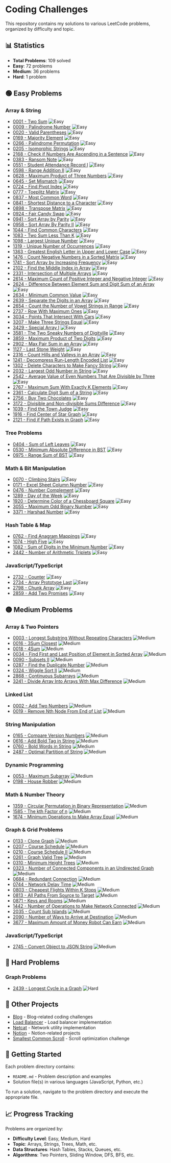 # Coding Challenges

This repository contains my solutions to various LeetCode problems, organized by difficulty and topic.

## 📊 Statistics

- **Total Problems**: 109 solved
- **Easy**: 72 problems
- **Medium**: 36 problems
- **Hard**: 1 problem

## 🟢 Easy Problems

### Array & String

- [0001 - Two Sum](./0001-two-sum) ![Easy](https://img.shields.io/badge/Easy-green)
- [0009 - Palindrome Number](./0009-palindrome-number) ![Easy](https://img.shields.io/badge/Easy-green)
- [0020 - Valid Parentheses](./0020-valid-parentheses) ![Easy](https://img.shields.io/badge/Easy-green)
- [0169 - Majority Element](./0169-majority-element) ![Easy](https://img.shields.io/badge/Easy-green)
- [0266 - Palindrome Permutation](./0266-palindrome-permutation) ![Easy](https://img.shields.io/badge/Easy-green)
- [0205 - Isomorphic Strings](./0205-isomorphic-strings) ![Easy](https://img.shields.io/badge/Easy-green)
- [2168 - Check if Numbers Are Ascending in a Sentence](./2168-check-if-numbers-are-ascending-in-a-sentence) ![Easy](https://img.shields.io/badge/Easy-green)
- [0383 - Ransom Note](./0383-ransom-note) ![Easy](https://img.shields.io/badge/Easy-green)
- [0551 - Student Attendance Record I](./0551-student-attendance-record-i) ![Easy](https://img.shields.io/badge/Easy-green)
- [0598 - Range Addition II](./0598-range-addition-ii) ![Easy](https://img.shields.io/badge/Easy-green)
- [0628 - Maximum Product of Three Numbers](./0628-maximum-product-of-three-numbers) ![Easy](https://img.shields.io/badge/Easy-green)
- [0645 - Set Mismatch](./0645-set-mismatch) ![Easy](https://img.shields.io/badge/Easy-green)
- [0724 - Find Pivot Index](./0724-find-pivot-index) ![Easy](https://img.shields.io/badge/Easy-green)
- [0777 - Toeplitz Matrix](./0777-toeplitz-matrix) ![Easy](https://img.shields.io/badge/Easy-green)
- [0837 - Most Common Word](./0837-most-common-word) ![Easy](https://img.shields.io/badge/Easy-green)
- [0841 - Shortest Distance to a Character](./0841-shortest-distance-to-a-character) ![Easy](https://img.shields.io/badge/Easy-green)
- [0898 - Transpose Matrix](./0898-transpose-matrix) ![Easy](https://img.shields.io/badge/Easy-green)
- [0924 - Fair Candy Swap](./0924-fair-candy-swap) ![Easy](https://img.shields.io/badge/Easy-green)
- [0941 - Sort Array by Parity](./0941-sort-array-by-parity) ![Easy](https://img.shields.io/badge/Easy-green)
- [0958 - Sort Array By Parity II](./0958-sort-array-by-parity-ii) ![Easy](https://img.shields.io/badge/Easy-green)
- [1044 - Find Common Characters](./1044-find-common-characters) ![Easy](https://img.shields.io/badge/Easy-green)
- [1083 - Two Sum Less Than K](./1083-two-sum-less-than-k) ![Easy](https://img.shields.io/badge/Easy-green)
- [1098 - Largest Unique Number](./1098-largest-unique-number) ![Easy](https://img.shields.io/badge/Easy-green)
- [1319 - Unique Number of Occurrences](./1319-unique-number-of-occurrences) ![Easy](https://img.shields.io/badge/Easy-green)
- [1363 - Greatest English Letter in Upper and Lower Case](./1363-greatest-english-letter-in-upper-and-lower-case) ![Easy](https://img.shields.io/badge/Easy-green)
- [1476 - Count Negative Numbers in a Sorted Matrix](./1476-count-negative-numbers-in-a-sorted-matrix) ![Easy](https://img.shields.io/badge/Easy-green)
- [1741 - Sort Array by Increasing Frequency](./1741-sort-array-by-increasing-frequency) ![Easy](https://img.shields.io/badge/Easy-green)
- [2102 - Find the Middle Index in Array](./2102-find-the-middle-index-in-array) ![Easy](https://img.shields.io/badge/Easy-green)
- [2331 - Intersection of Multiple Arrays](./2331-intersection-of-multiple-arrays) ![Easy](https://img.shields.io/badge/Easy-green)
- [2614 - Maximum Count of Positive Integer and Negative Integer](./2614-maximum-count-of-positive-integer-and-negative-integer) ![Easy](https://img.shields.io/badge/Easy-green)
- [2624 - Difference Between Element Sum and Digit Sum of an Array](./2624-difference-between-element-sum-and-digit-sum-of-an-array) ![Easy](https://img.shields.io/badge/Easy-green)
- [2634 - Minimum Common Value](./2634-minimum-common-value) ![Easy](https://img.shields.io/badge/Easy-green)
- [2639 - Separate the Digits in an Array](./2639-separate-the-digits-in-an-array) ![Easy](https://img.shields.io/badge/Easy-green)
- [2654 - Count the Number of Vowel Strings in Range](./2654-count-the-number-of-vowel-strings-in-range) ![Easy](https://img.shields.io/badge/Easy-green)
- [2737 - Row With Maximum Ones](./2737-row-with-maximum-ones) ![Easy](https://img.shields.io/badge/Easy-green)
- [3034 - Points That Intersect With Cars](./3034-points-that-intersect-with-cars) ![Easy](https://img.shields.io/badge/Easy-green)
- [3207 - Make Three Strings Equal](./3207-make-three-strings-equal) ![Easy](https://img.shields.io/badge/Easy-green)
- [3429 - Special Array I](./3429-special-array-i) ![Easy](https://img.shields.io/badge/Easy-green)
- [3581 - The Two Sneaky Numbers of Digitville](./3581-the-two-sneaky-numbers-of-digitville) ![Easy](https://img.shields.io/badge/Easy-green)
- [3859 - Maximum Product of Two Digits](./3859-maximum-product-of-two-digits) ![Easy](https://img.shields.io/badge/Easy-green)
- [2902 - Max Pair Sum in an Array](./2902-max-pair-sum-in-an-array) ![Easy](https://img.shields.io/badge/Easy-green)
- [1127 - Last Stone Weight](./1127-last-stone-weight) ![Easy](https://img.shields.io/badge/Easy-green)
- [2316 - Count Hills and Valleys in an Array](./2316-count-hills-and-valleys-in-an-array) ![Easy](https://img.shields.io/badge/Easy-green)
- [1241 - Decompress Run-Length Encoded List](./1241-decompress-run-length-encoded-list) ![Easy](https://img.shields.io/badge/Easy-green)
- [1302 - Delete Characters to Make Fancy String](./1302-delete-characters-to-make-fancy-string) ![Easy](https://img.shields.io/badge/Easy-green)
- [2032 - Largest Odd Number in String](./2032-largest-odd-number-in-string) ![Easy](https://img.shields.io/badge/Easy-green)
- [2542 - Average Value of Even Numbers That Are Divisible by Three](./2542-average-value-of-even-numbers-that-are-divisible-by-three) ![Easy](https://img.shields.io/badge/Easy-green)
- [2767 - Maximum Sum With Exactly K Elements](./2767-maximum-sum-with-exactly-k-elements) ![Easy](https://img.shields.io/badge/Easy-green)
- [2361 - Calculate Digit Sum of a String](./2361-calculate-digit-sum-of-a-string) ![Easy](https://img.shields.io/badge/Easy-green)
- [2756 - Buy Two Chocolates](./2756-buy-two-chocolates) ![Easy](https://img.shields.io/badge/Easy-green)
- [3172 - Divisible and Non-divisible Sums Difference](./3172-divisible-and-non-divisible-sums-difference) ![Easy](https://img.shields.io/badge/Easy-green)
- [1039 - Find the Town Judge](./1039-find-the-town-judge) ![Easy](https://img.shields.io/badge/Easy-green)
- [1916 - Find Center of Star Graph](./1916-find-center-of-star-graph) ![Easy](https://img.shields.io/badge/Easy-green)
- [2121 - Find if Path Exists in Graph](./2121-find-if-path-exists-in-graph) ![Easy](https://img.shields.io/badge/Easy-green)

### Tree Problems

- [0404 - Sum of Left Leaves](./0404-sum-of-left-leaves) ![Easy](https://img.shields.io/badge/Easy-green)
- [0530 - Minimum Absolute Difference in BST](./0530-minimum-absolute-difference-in-bst) ![Easy](https://img.shields.io/badge/Easy-green)
- [0975 - Range Sum of BST](./0975-range-sum-of-bst) ![Easy](https://img.shields.io/badge/Easy-green)

### Math & Bit Manipulation

- [0070 - Climbing Stairs](./0070-climbing-stairs) ![Easy](https://img.shields.io/badge/Easy-green)
- [0171 - Excel Sheet Column Number](./0171-excel-sheet-column-number) ![Easy](https://img.shields.io/badge/Easy-green)
- [0476 - Number Complement](./0476-number-complement) ![Easy](https://img.shields.io/badge/Easy-green)
- [1289 - Day of the Week](./1289-day-of-the-week) ![Easy](https://img.shields.io/badge/Easy-green)
- [1920 - Determine Color of a Chessboard Square](./1920-determine-color-of-a-chessboard-square) ![Easy](https://img.shields.io/badge/Easy-green)
- [3055 - Maximum Odd Binary Number](./3055-maximum-odd-binary-number) ![Easy](https://img.shields.io/badge/Easy-green)
- [3371 - Harshad Number](./3371-harshad-number) ![Easy](https://img.shields.io/badge/Easy-green)

### Hash Table & Map

- [0762 - Find Anagram Mappings](./0762-find-anagram-mappings) ![Easy](https://img.shields.io/badge/Easy-green)
- [1074 - High Five](./1074-high-five) ![Easy](https://img.shields.io/badge/Easy-green)
- [1082 - Sum of Digits in the Minimum Number](./1082-sum-of-digits-in-the-minimum-number) ![Easy](https://img.shields.io/badge/Easy-green)
- [2442 - Number of Arithmetic Triplets](./2442-number-of-arithmetic-triplets) ![Easy](https://img.shields.io/badge/Easy-green)

### JavaScript/TypeScript

- [2732 - Counter](./2732-counter) ![Easy](https://img.shields.io/badge/Easy-green)
- [2734 - Array Prototype Last](./2734-array-prototype-last) ![Easy](https://img.shields.io/badge/Easy-green)
- [2798 - Chunk Array](./2798-chunk-array) ![Easy](https://img.shields.io/badge/Easy-green)
- [2859 - Add Two Promises](./2859-add-two-promises) ![Easy](https://img.shields.io/badge/Easy-green)

## 🟡 Medium Problems

### Array & Two Pointers

- [0003 - Longest Substring Without Repeating Characters](./0003-longest-substring-without-repeating-characters) ![Medium](https://img.shields.io/badge/Medium-orange)
- [0016 - 3Sum Closest](./0016-3sum-closest) ![Medium](https://img.shields.io/badge/Medium-orange)
- [0018 - 4Sum](./0018-4sum) ![Medium](https://img.shields.io/badge/Medium-orange)
- [0034 - Find First and Last Position of Element in Sorted Array](./0034-find-first-and-last-position-of-element-in-sorted-array) ![Medium](https://img.shields.io/badge/Medium-orange)
- [0090 - Subsets II](./0090-subsets-ii) ![Medium](https://img.shields.io/badge/Medium-orange)
- [0287 - Find the Duplicate Number](./0287-find-the-duplicate-number) ![Medium](https://img.shields.io/badge/Medium-orange)
- [0324 - Wiggle Sort II](./0324-wiggle-sort-ii) ![Medium](https://img.shields.io/badge/Medium-orange)
- [2868 - Continuous Subarrays](./2868-continuous-subarrays) ![Medium](https://img.shields.io/badge/Medium-orange)
- [3241 - Divide Array Into Arrays With Max Difference](./3241-divide-array-into-arrays-with-max-difference) ![Medium](https://img.shields.io/badge/Medium-orange)

### Linked List

- [0002 - Add Two Numbers](./0002-add-two-numbers) ![Medium](https://img.shields.io/badge/Medium-orange)
- [0019 - Remove Nth Node From End of List](./0019-remove-nth-node-from-end-of-list) ![Medium](https://img.shields.io/badge/Medium-orange)

### String Manipulation

- [0165 - Compare Version Numbers](./0165-compare-version-numbers) ![Medium](https://img.shields.io/badge/Medium-orange)
- [0616 - Add Bold Tag in String](./0616-add-bold-tag-in-string) ![Medium](https://img.shields.io/badge/Medium-orange)
- [0760 - Bold Words in String](./0760-bold-words-in-string) ![Medium](https://img.shields.io/badge/Medium-orange)
- [2487 - Optimal Partition of String](./2487-optimal-partition-of-string) ![Medium](https://img.shields.io/badge/Medium-orange)

### Dynamic Programming

- [0053 - Maximum Subarray](./0053-maximum-subarray) ![Medium](https://img.shields.io/badge/Medium-orange)
- [0198 - House Robber](./0198-house-robber) ![Medium](https://img.shields.io/badge/Medium-orange)

### Math & Number Theory

- [1359 - Circular Permutation in Binary Representation](./1359-circular-permutation-in-binary-representation) ![Medium](https://img.shields.io/badge/Medium-orange)
- [1585 - The kth Factor of n](./1585-the-kth-factor-of-n) ![Medium](https://img.shields.io/badge/Medium-orange)
- [1674 - Minimum Operations to Make Array Equal](./1674-minimum-operations-to-make-array-equal) ![Medium](https://img.shields.io/badge/Medium-orange)

### Graph & Grid Problems

- [0133 - Clone Graph](./0133-clone-graph) ![Medium](https://img.shields.io/badge/Medium-orange)
- [0207 - Course Schedule](./0207-course-schedule) ![Medium](https://img.shields.io/badge/Medium-orange)
- [0210 - Course Schedule II](./0210-course-schedule-ii) ![Medium](https://img.shields.io/badge/Medium-orange)
- [0261 - Graph Valid Tree](./0261-graph-valid-tree) ![Medium](https://img.shields.io/badge/Medium-orange)
- [0310 - Minimum Height Trees](./0310-minimum-height-trees) ![Medium](https://img.shields.io/badge/Medium-orange)
- [0323 - Number of Connected Components in an Undirected Graph](./0323-number-of-connected-components-in-an-undirected-graph) ![Medium](https://img.shields.io/badge/Medium-orange)
- [0684 - Redundant Connection](./0684-redundant-connection) ![Medium](https://img.shields.io/badge/Medium-orange)
- [0744 - Network Delay Time](./0744-network-delay-time) ![Medium](https://img.shields.io/badge/Medium-orange)
- [0803 - Cheapest Flights Within K Stops](./0803-cheapest-flights-within-k-stops) ![Medium](https://img.shields.io/badge/Medium-orange)
- [0813 - All Paths From Source to Target](./0813-all-paths-from-source-to-target) ![Medium](https://img.shields.io/badge/Medium-orange)
- [0871 - Keys and Rooms](./0871-keys-and-rooms) ![Medium](https://img.shields.io/badge/Medium-orange)
- [1442 - Number of Operations to Make Network Connected](./1442-number-of-operations-to-make-network-connected) ![Medium](https://img.shields.io/badge/Medium-orange)
- [2035 - Count Sub Islands](./2035-count-sub-islands) ![Medium](https://img.shields.io/badge/Medium-orange)
- [2090 - Number of Ways to Arrive at Destination](./2090-number-of-ways-to-arrive-at-destination) ![Medium](https://img.shields.io/badge/Medium-orange)
- [3677 - Maximum Amount of Money Robot Can Earn](./3677-maximum-amount-of-money-robot-can-earn) ![Medium](https://img.shields.io/badge/Medium-orange)

### JavaScript/TypeScript

- [2745 - Convert Object to JSON String](./2745-convert-object-to-json-string) ![Medium](https://img.shields.io/badge/Medium-orange)

## 🔴 Hard Problems

### Graph Problems

- [2439 - Longest Cycle in a Graph](./2439-longest-cycle-in-a-graph) ![Hard](https://img.shields.io/badge/Hard-red)

## 🔧 Other Projects

- [Blog](./blog) - Blog-related coding challenges
- [Load Balancer](./load-balancer) - Load balancer implementation
- [Netcat](./netcat) - Network utility implementation
- [Notion](./notion) - Notion-related projects
- [Smallest Common Scroll](./smallest-common-scroll) - Scroll optimization challenge

## 🚀 Getting Started

Each problem directory contains:

- `README.md` - Problem description and examples
- Solution file(s) in various languages (JavaScript, Python, etc.)

To run a solution, navigate to the problem directory and execute the appropriate file.

## 📈 Progress Tracking

Problems are organized by:

- **Difficulty Level**: Easy, Medium, Hard
- **Topic**: Arrays, Strings, Trees, Math, etc.
- **Data Structures**: Hash Tables, Stacks, Queues, etc.
- **Algorithms**: Two Pointers, Sliding Window, DFS, BFS, etc.
